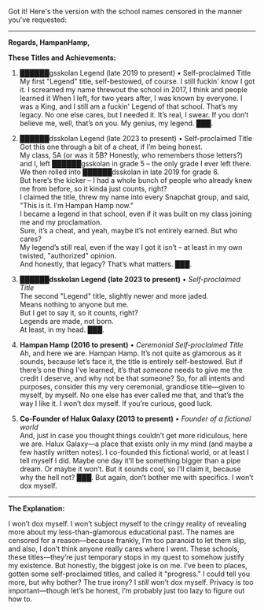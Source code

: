 Got it! Here's the version with the school names censored in the manner you've requested:

---

**Regards, HampanHamp,**

**These Titles and Achievements:**

1. ██████gsskolan Legend (late 2019 to present) • Self-proclaimed Title
   <br> My first "Legend" title, self-bestowed, of course.
   I still fuckin' know I got it.
   I screamed my name threwout the school in 2017, I think and people learned it
   When I left, for two years after, I was known by everyone.
   I was a King, and I still am a fuckin' Legend of that school.
   That’s my legacy.
   No one else cares, but I needed it.
   It’s real, I swear.
   If you don’t believe me, well, that’s on you.
   My genius, my legend. ███.
2. ██████dsskolan Legend (late 2023 to present) • Self-proclaimed Title
   <br> Got this one through a bit of a cheat, if I’m being honest.
   <br> My class, 5A (or was it 5B? Honestly, who remembers those letters?) and I, left ██████gsskolan in grade 5 – the only grade I ever left there.
   <br> We then rolled into ██████dsskolan in late 2019 for grade 6.
   <br> But here’s the kicker – I had a whole bunch of people who already knew me from before, so it kinda just counts, right?
   <br> I claimed the title, threw my name into every Snapchat group, and said, "This is it. I’m Hampan Hamp now."
   <br> I became a legend in that school, even if it was built on my class joining me and my proclamation.
   <br> Sure, it’s a cheat, and yeah, maybe it’s not entirely earned. But who cares?
   <br> My legend’s still real, even if the way I got it isn’t – at least in my own twisted, "authorized" opinion.
   <br> And honestly, that legacy? That’s what matters. ███.

















5. **██████dsskolan Legend (late 2023 to present)** • *Self-proclaimed Title*  
   The second "Legend" title, slightly newer and more jaded.  
   Means nothing to anyone but me.  
   But I get to say it, so it counts, right?  
   Legends are made, not born.  
   At least, in my head. ███.
6. **Hampan Hamp (2016 to present)** • *Ceremonial Self-proclaimed Title*  
   Ah, and here we are. Hampan Hamp. It’s not quite as glamorous as it sounds, because let’s face it, the title is entirely self-bestowed. But if there’s one thing I’ve learned, it’s that *someone* needs to give me the credit I deserve, and why not be that someone? So, for all intents and purposes, consider this my very ceremonial, grandiose title—given to myself, by myself. No one else has ever called me that, and that’s the way I like it. I won’t dox myself. If you’re curious, good luck.

7. **Co-Founder of Halux Galaxy (2013 to present)** • *Founder of a fictional world*  
   And, just in case you thought things couldn’t get more ridiculous, here we are. Halux Galaxy—a place that exists only in my mind (and maybe a few hastily written notes). I co-founded this fictional world, or at least I tell myself I did. Maybe one day it’ll be something bigger than a pipe dream. Or maybe it won’t. But it sounds cool, so I’ll claim it, because why the hell not? ███. But again, don’t bother me with specifics. I won’t dox myself.

---

**The Explanation:**

I won’t dox myself. I won’t subject myself to the cringy reality of revealing more about my less-than-glamorous educational past. The names are censored for a reason—because frankly, I’m too paranoid to let them slip, and also, I don’t think anyone really cares where I went. 
These schools, these titles—they’re just temporary stops in my quest to somehow justify my existence. But honestly, the biggest joke is on me. I’ve been to places, gotten some self-proclaimed titles, and called it "progress." I could tell you more, but why bother? The true irony? 
I *still* won't dox myself. Privacy is too important—though let’s be honest, I’m probably just too lazy to figure out how to.
